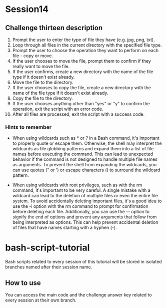 # Session14

## Challenge thirteen description

1. Prompt the user to enter the type of file they have (e.g. jpg, png, txt).
2. Loop through all files in the current directory with the specified file type.
3. Prompt the user to choose the operation they want to perform on each file - copy or move.
4. If the user chooses to move the file, prompt them to confirm if they really want to move the file.
5. If the user confirms, create a new directory with the name of the file type if it doesn't exist already.
6. Move the file to the directory.
7. If the user chooses to copy the file, create a new directory with the name of the file type if it doesn't exist already.
8. Copy the file to the directory.
9. If the user chooses anything other than "yes" or "y" to confirm the operation, exit the script with an error code.
10. After all files are processed, exit the script with a success code.

### Hints to remember

- When using wildcards such as \* or ? in a Bash command, it's important to properly quote or escape them. Otherwise, the shell may interpret the wildcards as file globbing patterns and expand them into a list of file names before executing the command. This can lead to unexpected behavior if the command is not designed to handle multiple file names as arguments. To prevent the shell from expanding the wildcards, you can use quotes (" or ') or escape characters (\) to surround the wildcard pattern.

- When using wildcards with root privileges, such as with the rm command, it's important to be very careful.
  A single mistake with a wildcard can lead to the deletion of multiple files or even the entire file system.
  To avoid accidentally deleting important files, it's a good idea to use the -i option with the rm command to prompt for confirmation before deleting each file.
  Additionally, you can use the -- option to signify the end of options and prevent any arguments that follow from being interpreted as options.
  This can help prevent accidental deletion of files that have names starting with a hyphen (-).

# bash-script-tutorial

Bash scripts related to every session of this tutorial will be stored in isolated branches named after their session name.

## How to use

You can access the main code and the challenge answer key related to every session at their own branch.
